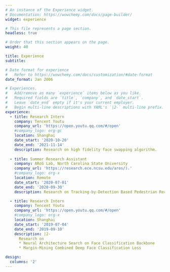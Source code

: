 ```yaml
---
# An instance of the Experience widget.
# Documentation: https://wowchemy.com/docs/page-builder/
widget: experience

# This file represents a page section.
headless: true

# Order that this section appears on the page.
weight: 40

title: Experience
subtitle:

# Date format for experience
#   Refer to https://wowchemy.com/docs/customization/#date-format
date_format: Jan 2006

# Experiences.
#   Add/remove as many `experience` items below as you like.
#   Required fields are `title`, `company`, and `date_start`.
#   Leave `date_end` empty if it's your current employer.
#   Begin multi-line descriptions with YAML's `|2-` multi-line prefix.
experience:
  - title: Research Intern
    company: Tencent Youtu
    company_url: 'https://open.youtu.qq.com/#/open'
    #company_logo: org-gc
    location: Shanghai
    date_start: '2020-10-20'
    date_end: '2021-11-14'
    description: Research on high fidelity face swapping algorithm.
        
  - title: Summer Research Assistant
    company: ARoS Lab, North Carolina State University
    company_url: 'https://research.ece.ncsu.edu/aros/).'
    #company_logo: org-x
    location: Remote
    date_start: '2020-07-01'
    date_end: '2020-09-30'
    description: Research on Tracking-by-Detection Based Pedestrian Recognition in Infrared Video.

  - title: Research Intern
    company: Tencent Youtu
    company_url: 'https://open.youtu.qq.com/#/open'
    #company_logo: org-x
    location: Shanghai
    date_start: '2019-07-04'
    date_end: '2019-09-10'
    description: |2-
      Research on 
      * Neural Architecture Search on Face Classification Backbone
      * Margin-Mining Combined Deep Face Classification Loss

design:
  columns: '2'
---
```

